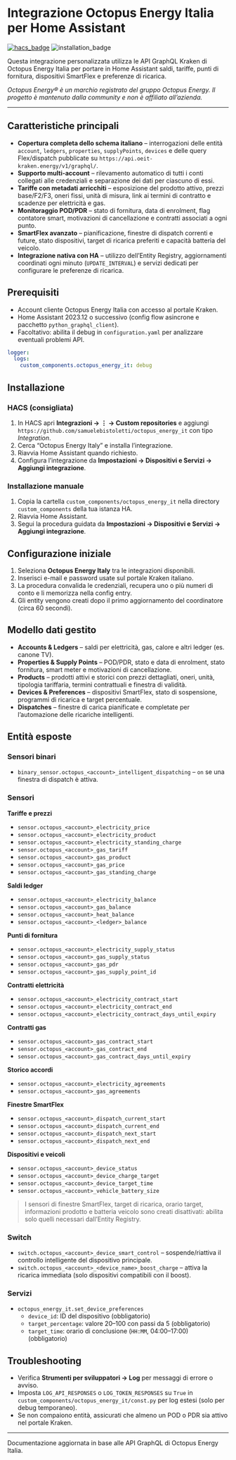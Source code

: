 # Integrazione Octopus Energy Italia per Home Assistant

[![hacs_badge](https://img.shields.io/badge/HACS-Custom-41BDF5.svg)](https://github.com/hacs/integration)
![installation_badge](https://img.shields.io/badge/dynamic/json?color=41BDF5&logo=home-assistant&label=utenti&suffix=%20installs&cacheSeconds=15600&url=https://analytics.home-assistant.io/custom_integrations.json&query=$.octopus_energy_it.total)

Questa integrazione personalizzata utilizza le API GraphQL Kraken di Octopus Energy Italia per portare in Home Assistant saldi, tariffe, punti di fornitura, dispositivi SmartFlex e preferenze di ricarica.

*Octopus Energy® è un marchio registrato del gruppo Octopus Energy. Il progetto è mantenuto dalla community e non è affiliato all’azienda.*

---

## Caratteristiche principali

- **Copertura completa dello schema italiano** – interrogazioni delle entità `account`, `ledgers`, `properties`, `supplyPoints`, `devices` e delle query Flex/dispatch pubblicate su `https://api.oeit-kraken.energy/v1/graphql/`.
- **Supporto multi-account** – rilevamento automatico di tutti i conti collegati alle credenziali e separazione dei dati per ciascuno di essi.
- **Tariffe con metadati arricchiti** – esposizione del prodotto attivo, prezzi base/F2/F3, oneri fissi, unità di misura, link ai termini di contratto e scadenze per elettricità e gas.
- **Monitoraggio POD/PDR** – stato di fornitura, data di enrolment, flag contatore smart, motivazioni di cancellazione e contratti associati a ogni punto.
- **SmartFlex avanzato** – pianificazione, finestre di dispatch correnti e future, stato dispositivi, target di ricarica preferiti e capacità batteria del veicolo.
- **Integrazione nativa con HA** – utilizzo dell’Entity Registry, aggiornamenti coordinati ogni minuto (`UPDATE_INTERVAL`) e servizi dedicati per configurare le preferenze di ricarica.

## Prerequisiti

- Account cliente Octopus Energy Italia con accesso al portale Kraken.
- Home Assistant 2023.12 o successivo (config flow asincrone e pacchetto `python_graphql_client`).
- Facoltativo: abilita il debug in `configuration.yaml` per analizzare eventuali problemi API.

```yaml
logger:
  logs:
    custom_components.octopus_energy_it: debug
```

## Installazione

### HACS (consigliata)

1. In HACS apri **Integrazioni → ⋮ → Custom repositories** e aggiungi `https://github.com/samuelebistoletti/octopus_energy_it` con tipo *Integration*.
2. Cerca “Octopus Energy Italy” e installa l’integrazione.
3. Riavvia Home Assistant quando richiesto.
4. Configura l’integrazione da **Impostazioni → Dispositivi e Servizi → Aggiungi integrazione**.

### Installazione manuale

1. Copia la cartella `custom_components/octopus_energy_it` nella directory `custom_components` della tua istanza HA.
2. Riavvia Home Assistant.
3. Segui la procedura guidata da **Impostazioni → Dispositivi e Servizi → Aggiungi integrazione**.

## Configurazione iniziale

1. Seleziona **Octopus Energy Italy** tra le integrazioni disponibili.
2. Inserisci e-mail e password usate sul portale Kraken italiano.
3. La procedura convalida le credenziali, recupera uno o più numeri di conto e li memorizza nella config entry.
4. Gli entity vengono creati dopo il primo aggiornamento del coordinatore (circa 60 secondi).

## Modello dati gestito

- **Accounts & Ledgers** – saldi per elettricità, gas, calore e altri ledger (es. canone TV).
- **Properties & Supply Points** – POD/PDR, stato e data di enrolment, stato fornitura, smart meter e motivazioni di cancellazione.
- **Products** – prodotti attivi e storici con prezzi dettagliati, oneri, unità, tipologia tariffaria, termini contrattuali e finestra di validità.
- **Devices & Preferences** – dispositivi SmartFlex, stato di sospensione, programmi di ricarica e target percentuale.
- **Dispatches** – finestre di carica pianificate e completate per l’automazione delle ricariche intelligenti.

## Entità esposte

### Sensori binari

- `binary_sensor.octopus_<account>_intelligent_dispatching` – `on` se una finestra di dispatch è attiva.

### Sensori

**Tariffe e prezzi**
- `sensor.octopus_<account>_electricity_price`
- `sensor.octopus_<account>_electricity_product`
- `sensor.octopus_<account>_electricity_standing_charge`
- `sensor.octopus_<account>_gas_tariff`
- `sensor.octopus_<account>_gas_product`
- `sensor.octopus_<account>_gas_price`
- `sensor.octopus_<account>_gas_standing_charge`

**Saldi ledger**
- `sensor.octopus_<account>_electricity_balance`
- `sensor.octopus_<account>_gas_balance`
- `sensor.octopus_<account>_heat_balance`
- `sensor.octopus_<account>_<ledger>_balance`

**Punti di fornitura**
- `sensor.octopus_<account>_electricity_supply_status`
- `sensor.octopus_<account>_gas_supply_status`
- `sensor.octopus_<account>_gas_pdr`
- `sensor.octopus_<account>_gas_supply_point_id`

**Contratti elettricità**
- `sensor.octopus_<account>_electricity_contract_start`
- `sensor.octopus_<account>_electricity_contract_end`
- `sensor.octopus_<account>_electricity_contract_days_until_expiry`

**Contratti gas**
- `sensor.octopus_<account>_gas_contract_start`
- `sensor.octopus_<account>_gas_contract_end`
- `sensor.octopus_<account>_gas_contract_days_until_expiry`

**Storico accordi**
- `sensor.octopus_<account>_electricity_agreements`
- `sensor.octopus_<account>_gas_agreements`

**Finestre SmartFlex**
- `sensor.octopus_<account>_dispatch_current_start`
- `sensor.octopus_<account>_dispatch_current_end`
- `sensor.octopus_<account>_dispatch_next_start`
- `sensor.octopus_<account>_dispatch_next_end`

**Dispositivi e veicoli**
- `sensor.octopus_<account>_device_status`
- `sensor.octopus_<account>_device_charge_target`
- `sensor.octopus_<account>_device_target_time`
- `sensor.octopus_<account>_vehicle_battery_size`

> I sensori di finestre SmartFlex, target di ricarica, orario target, informazioni prodotto e batteria veicolo sono creati disattivati: abilita solo quelli necessari dall’Entity Registry.

### Switch

- `switch.octopus_<account>_device_smart_control` – sospende/riattiva il controllo intelligente del dispositivo principale.
- `switch.octopus_<account>_<device_name>_boost_charge` – attiva la ricarica immediata (solo dispositivi compatibili con il boost).

### Servizi

- `octopus_energy_it.set_device_preferences`
  - `device_id`: ID del dispositivo (obbligatorio)
  - `target_percentage`: valore 20–100 con passi da 5 (obbligatorio)
  - `target_time`: orario di conclusione (`HH:MM`, 04:00–17:00) (obbligatorio)

## Troubleshooting

- Verifica **Strumenti per sviluppatori → Log** per messaggi di errore o avviso.
- Imposta `LOG_API_RESPONSES` o `LOG_TOKEN_RESPONSES` su `True` in `custom_components/octopus_energy_it/const.py` per log estesi (solo per debug temporaneo).
- Se non compaiono entità, assicurati che almeno un POD o PDR sia attivo nel portale Kraken.

---

Documentazione aggiornata in base alle API GraphQL di Octopus Energy Italia.
